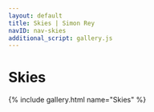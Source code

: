 ```yaml
---
layout: default
title: Skies | Simon Rey
navID: nav-skies
additional_script: gallery.js
---
```


# Skies

{% include gallery.html name="Skies" %}